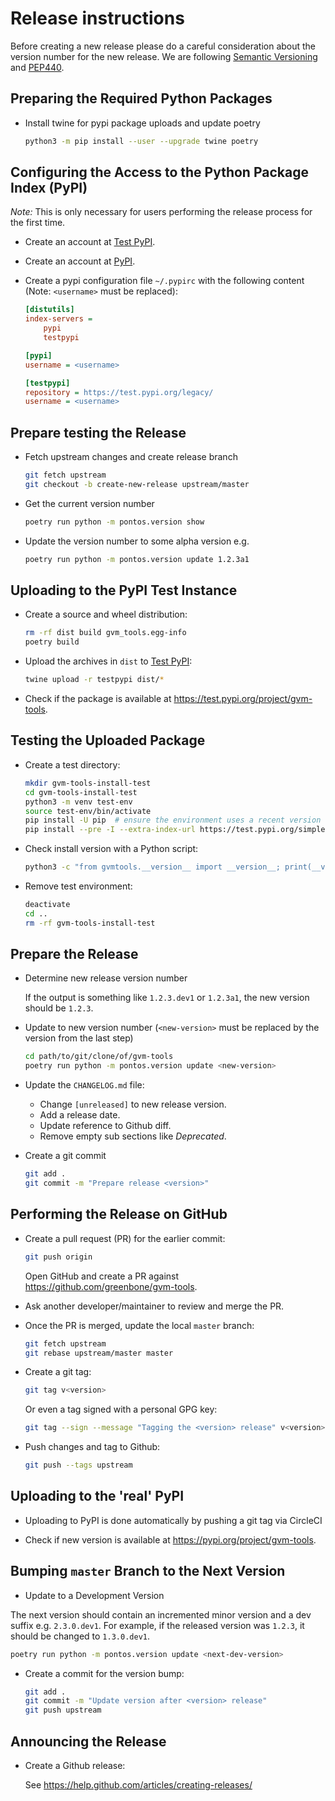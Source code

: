 # Release instructions

Before creating a new release please do a careful consideration about the
version number for the new release. We are following [Semantic Versioning](https://semver.org/)
and [PEP440](https://www.python.org/dev/peps/pep-0440/).

## Preparing the Required Python Packages

* Install twine for pypi package uploads and update poetry

  ```sh
  python3 -m pip install --user --upgrade twine poetry
  ```

## Configuring the Access to the Python Package Index (PyPI)

*Note:* This is only necessary for users performing the release process for the
first time.

* Create an account at [Test PyPI](https://packaging.python.org/guides/using-testpypi/).

* Create an account at [PyPI](https://pypi.org/).

* Create a pypi configuration file `~/.pypirc` with the following content (Note:
  `<username>` must be replaced):

  ```ini
  [distutils]
  index-servers =
      pypi
      testpypi

  [pypi]
  username = <username>

  [testpypi]
  repository = https://test.pypi.org/legacy/
  username = <username>

## Prepare testing the Release

* Fetch upstream changes and create release branch

  ```sh
  git fetch upstream
  git checkout -b create-new-release upstream/master
  ```

* Get the current version number

  ```sh
  poetry run python -m pontos.version show
  ```

* Update the version number to some alpha version e.g.

  ```sh
  poetry run python -m pontos.version update 1.2.3a1
  ```

## Uploading to the PyPI Test Instance

* Create a source and wheel distribution:

  ```sh
  rm -rf dist build gvm_tools.egg-info
  poetry build
  ```

* Upload the archives in `dist` to [Test PyPI](https://test.pypi.org/):

  ```sh
  twine upload -r testpypi dist/*
  ```

* Check if the package is available at <https://test.pypi.org/project/gvm-tools>.

## Testing the Uploaded Package

* Create a test directory:

  ```sh
  mkdir gvm-tools-install-test
  cd gvm-tools-install-test
  python3 -m venv test-env
  source test-env/bin/activate
  pip install -U pip  # ensure the environment uses a recent version of pip
  pip install --pre -I --extra-index-url https://test.pypi.org/simple/ gvm-tools
  ```

* Check install version with a Python script:

  ```sh
  python3 -c "from gvmtools.__version__ import __version__; print(__version__)"
  ```

* Remove test environment:

  ```sh
  deactivate
  cd ..
  rm -rf gvm-tools-install-test
  ```

## Prepare the Release

* Determine new release version number

  If the output is something like  `1.2.3.dev1` or `1.2.3a1`, the new version
  should be `1.2.3`.

* Update to new version number (`<new-version>` must be replaced by the version
  from the last step)

  ```sh
  cd path/to/git/clone/of/gvm-tools
  poetry run python -m pontos.version update <new-version>
  ```

* Update the `CHANGELOG.md` file:
  * Change `[unreleased]` to new release version.
  * Add a release date.
  * Update reference to Github diff.
  * Remove empty sub sections like *Deprecated*.

* Create a git commit

  ```sh
  git add .
  git commit -m "Prepare release <version>"
  ```

## Performing the Release on GitHub

* Create a pull request (PR) for the earlier commit:

  ```sh
  git push origin
  ```
  Open GitHub and create a PR against <https://github.com/greenbone/gvm-tools>.

* Ask another developer/maintainer to review and merge the PR.

* Once the PR is merged, update the local `master` branch:

  ```sh
  git fetch upstream
  git rebase upstream/master master
  ```

* Create a git tag:

  ```sh
  git tag v<version>
  ```

  Or even a tag signed with a personal GPG key:

  ```sh
  git tag --sign --message "Tagging the <version> release" v<version>
  ```

* Push changes and tag to Github:

  ```sh
  git push --tags upstream
  ```

## Uploading to the 'real' PyPI

* Uploading to PyPI is done automatically by pushing a git tag via CircleCI

* Check if new version is available at <https://pypi.org/project/gvm-tools>.

## Bumping `master` Branch to the Next Version


  * Update to a Development Version

  The next version should contain an incremented minor version and a dev suffix
  e.g. `2.3.0.dev1`. For example, if the released version was  `1.2.3`, it
  should be changed to
  `1.3.0.dev1`.

  ```sh
  poetry run python -m pontos.version update <next-dev-version>
  ```

* Create a commit for the version bump:

  ```sh
  git add .
  git commit -m "Update version after <version> release"
  git push upstream
  ```

## Announcing the Release

* Create a Github release:

  See https://help.github.com/articles/creating-releases/
